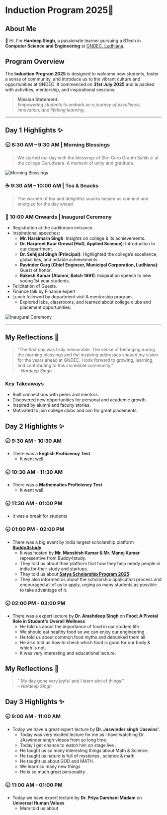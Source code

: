 # Induction Program 2025🚀

## About Me
👋 Hi, I'm **Hardeep Singh**, a passionate learner pursuing a BTech in **Computer Science and Engineering** at [GNDEC, Ludhiana](https://www.gndec.ac.in/).

## Program Overview
The **Induction Program 2025** is designed to welcome new students, foster a sense of community, and introduce us to the vibrant culture and opportunities at GNDEC. It commenced on **31st July 2025** and is packed with activities, mentorship, and inspirational sessions.

> **Mission Statement:**  
> _Empowering students to embark on a journey of excellence, innovation, and lifelong learning._

---

## Day 1 Highlights ✨

### 🕣 8:30 AM – 9:30 AM | Morning Blessings
> We started our day with the blessings of Shri Guru Granth Sahib Ji at the college Gurudwara. A moment of unity and gratitude.

![Morning Blessings](https://github.com/user-attachments/assets/e11ea20f-4690-4d8e-9d6f-c8da320dd7f0)

### ☕ 9:30 AM – 10:00 AM | Tea & Snacks
> The warmth of tea and delightful snacks helped us connect and energize for the day ahead.

### 🎤 10:00 AM Onwards | Inaugural Ceremony
- Registration at the auditorium entrance.
- Inspirational speeches:
    - **Mr. Harsimarn Singh**: Insights on college & its achievements.
    - **Dr. Harpreet Kaur Grewal (HoD, Applied Science)**: Introduction to our department.
    - **Dr. Sehijpal Singh (Principal)**: Highlighted the college’s excellence, global ties, and notable achievements.
    - **Ravinder Garg (Chief Engineer, Municipal Corporation, Ludhiana)**: Guest of honor.
    - **Rakesh Kumar (Alumni, Batch 1991)**: Insipiration speech to new young 1st year students.
- Felicitation of Guests.
- Finance talk by Finance expert
- Lunch followed by department visit & mentorship program.
    - Explored labs, classrooms, and learned about college clubs and placement opportunities.

![Inaugural Ceremony](https://github.com/user-attachments/assets/b18be240-b252-4dd7-988c-b3dcbb761ca5)

---

## My Reflections 📝

> “The first day was truly memorable. The sense of belonging during the morning blessings and the inspiring addresses shaped my vision for the years ahead at GNDEC. I look forward to growing, learning, and contributing to this incredible community.”  
> _– Hardeep Singh_

### Key Takeaways
- Built connections with peers and mentors.
- Discovered new opportunities for personal and academic growth.
- Inspired by alumni and faculty stories.
- Motivated to join college clubs and aim for great placements.

## Day 2 Highlights ✨

###  🕣 9:30 AM - 10:30 AM
* There was a **English Proficiency Test**
    * It went well.

###  🕣 10:30 AM - 11:30 AM
* There was a **Mathematics Proficiency Test**
    * It went well.
###  🕣 11:30 AM - 01:00 PM
* It was a break for students
###  🕣 01:00 PM - 02:00 PM
* There was a big event by India largest scholarship platform **[Buddy4study](https://www.buddy4study.com/)**
    * It was hosted by **Mr. Manshish Kumar & Mr. Manoj Kumar** representive from Buddy4study.
    * They told us about their platform that how they help needy people in india  for their study and startups.
    * They told us about **[Satya Scholarship Program 2025](https://www.buddy4study.com/page/satya-scholarship-program)**
    * They also informed us about the scholarship application process and encouraged all of us to apply, urging as many students as possible to take advantage of it.
###  🕣 02:00 PM - 03:00 PM
* There was a expert lecture by **Dr. Arashdeep Singh** on **Food: A Pivotal Role in Student's Overall Wellness**
    * He told us about the importance of food in our student life .
    * We should eat healthy food so we can enjoy our engineering .
    * He told us about common food myths and debunked them all.
    * He also told us how to check which food is good for our body & which is not.
    * It was very interesting and educational lecture.

## My Reflections 📝

> " My day gone very joyful and I learn alot of things."<br>
> _– Hardeep Singh_

## Day 3 Highlights ✨

###  🕣 9:00 AM - 11:00 AM
 * Today we have a great expert lecture by **Dr. Jaswinder singh 'Jaswins'**.
    * Today was very excited lecture for me as I have watching Dr. JAswinder singh videos from so long time.
    * Today I get chance to watch him on stage live .
    * He taught us so many interesting things about Math & Science.
    * He taught us nature is full of mysteries , science & math.
    * He taught us about GOD and MATH.
    * We learn so many new things
    * He is so much great personality .
###  🕣 11:00 AM - 01:00 PM   
* Today we have expert lecture by **Dr. Priya Darshani Madam** on **Universal Human Values**
   * Mam told us about 
